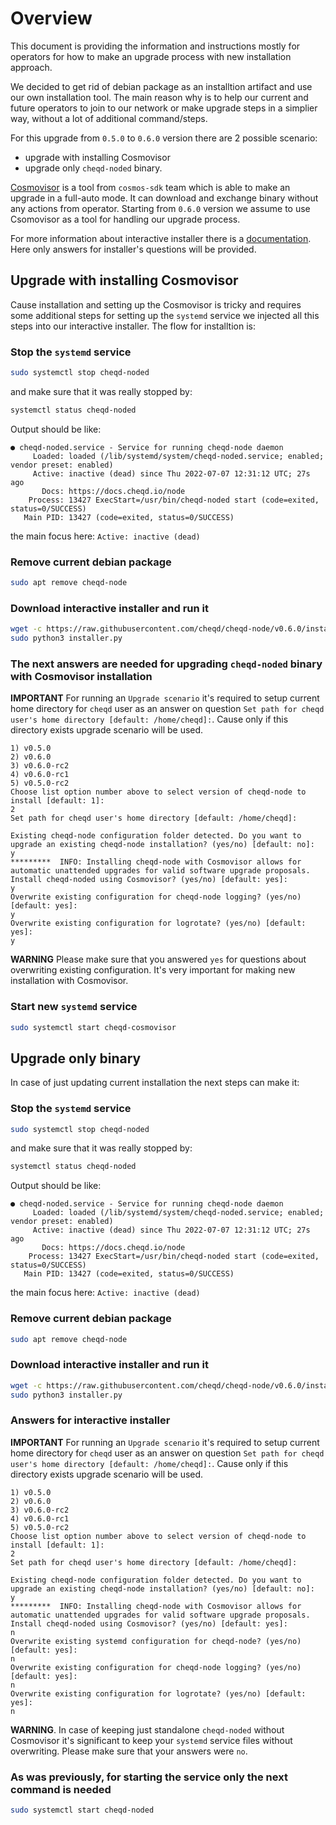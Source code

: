# Overview

This document is providing the information and instructions mostly for operators for how to make an upgrade process with new installation approach.

We decided to get rid of debian package as an installtion artifact and use our own installation tool. The main reason why is to help our current and future operators to join to our network or make upgrade steps in a simplier way, without a lot of additional command/steps.

For this upgrade from `0.5.0` to `0.6.0` version there are 2 possible scenario:

- upgrade with installing Cosmovisor
- upgrade only `cheqd-noded` binary.

[Cosmovisor](https://docs.cosmos.network/main/run-node/cosmovisor.html) is a tool from `cosmos-sdk` team which is able to make an upgrade in a full-auto mode. It can download and exchange binary without any actions from operator. Starting from `0.6.0` version we assume to use Csomovisor as a tool for handling our upgrade process.

For more information about interactive installer there is a [documentation](./interactive-installer.md).
Here only answers for installer's questions will be provided.

## Upgrade with installing Cosmovisor

Cause installation and setting up the Cosmovisor is tricky and requires some additional steps for setting up the `systemd` service we injected all this steps into our interactive installer.
The flow for installtion is:

### Stop the `systemd` service

```bash
sudo systemctl stop cheqd-noded
```

and make sure that it was really stopped by:

```bash
systemctl status cheqd-noded
```

Output should be like:

```text
● cheqd-noded.service - Service for running cheqd-node daemon
     Loaded: loaded (/lib/systemd/system/cheqd-noded.service; enabled; vendor preset: enabled)
     Active: inactive (dead) since Thu 2022-07-07 12:31:12 UTC; 27s ago
       Docs: https://docs.cheqd.io/node
    Process: 13427 ExecStart=/usr/bin/cheqd-noded start (code=exited, status=0/SUCCESS)
   Main PID: 13427 (code=exited, status=0/SUCCESS)
```

the main focus here: `Active: inactive (dead)`

### Remove current debian package

```bash
sudo apt remove cheqd-node
```

### Download interactive installer and run it

```bash
wget -c https://raw.githubusercontent.com/cheqd/cheqd-node/v0.6.0/installer/installer.py
sudo python3 installer.py
```

### The next answers are needed for upgrading `cheqd-noded` binary with Cosmovisor installation

**IMPORTANT** For running an `Upgrade scenario` it's required to setup current home directory for `cheqd` user as an answer on question `Set path for cheqd user's home directory [default: /home/cheqd]:`. Cause only if this directory exists upgrade scenario will be used.

```text
1) v0.5.0
2) v0.6.0
3) v0.6.0-rc2
4) v0.6.0-rc1
5) v0.5.0-rc2
Choose list option number above to select version of cheqd-node to install [default: 1]:
2
Set path for cheqd user's home directory [default: /home/cheqd]:

Existing cheqd-node configuration folder detected. Do you want to upgrade an existing cheqd-node installation? (yes/no) [default: no]:
y
*********  INFO: Installing cheqd-node with Cosmovisor allows for automatic unattended upgrades for valid software upgrade proposals.
Install cheqd-noded using Cosmovisor? (yes/no) [default: yes]:
y
Overwrite existing configuration for cheqd-node logging? (yes/no) [default: yes]:
y
Overwrite existing configuration for logrotate? (yes/no) [default: yes]:
y
```

**WARNING** Please make sure that you answered `yes` for questions about overwriting existing configuration. It's very important for making new installation with Cosmovisor.

### Start new `systemd` service

```bash
sudo systemctl start cheqd-cosmovisor
```

## Upgrade only binary

In case of just updating current installation the next steps can make it:

### Stop the `systemd` service

```bash
sudo systemctl stop cheqd-noded
```

and make sure that it was really stopped by:

```bash
systemctl status cheqd-noded
```

Output should be like:

```text
● cheqd-noded.service - Service for running cheqd-node daemon
     Loaded: loaded (/lib/systemd/system/cheqd-noded.service; enabled; vendor preset: enabled)
     Active: inactive (dead) since Thu 2022-07-07 12:31:12 UTC; 27s ago
       Docs: https://docs.cheqd.io/node
    Process: 13427 ExecStart=/usr/bin/cheqd-noded start (code=exited, status=0/SUCCESS)
   Main PID: 13427 (code=exited, status=0/SUCCESS)
```

the main focus here: `Active: inactive (dead)`

### Remove current debian package

```bash
sudo apt remove cheqd-node
```

### Download interactive installer and run it

```bash
wget -c https://raw.githubusercontent.com/cheqd/cheqd-node/v0.6.0/installer/installer.py
sudo python3 installer.py
```

### Answers for interactive installer

**IMPORTANT** For running an `Upgrade scenario` it's required to setup current home directory for `cheqd` user as an answer on question `Set path for cheqd user's home directory [default: /home/cheqd]:`. Cause only if this directory exists upgrade scenario will be used.

```text
1) v0.5.0
2) v0.6.0
3) v0.6.0-rc2
4) v0.6.0-rc1
5) v0.5.0-rc2
Choose list option number above to select version of cheqd-node to install [default: 1]:
2
Set path for cheqd user's home directory [default: /home/cheqd]:

Existing cheqd-node configuration folder detected. Do you want to upgrade an existing cheqd-node installation? (yes/no) [default: no]:
y
*********  INFO: Installing cheqd-node with Cosmovisor allows for automatic unattended upgrades for valid software upgrade proposals.
Install cheqd-noded using Cosmovisor? (yes/no) [default: yes]:
n
Overwrite existing systemd configuration for cheqd-node? (yes/no) [default: yes]:
n
Overwrite existing configuration for cheqd-node logging? (yes/no) [default: yes]:
n
Overwrite existing configuration for logrotate? (yes/no) [default: yes]:
n
```

**WARNING**. In case of keeping just standalone `cheqd-noded` without Cosmovisor it's significant to keep your `systemd` service files without overwriting. Please make sure that your answers were `no`.

### As was previously, for starting the service only the next command is needed

```bash
sudo systemctl start cheqd-noded
```